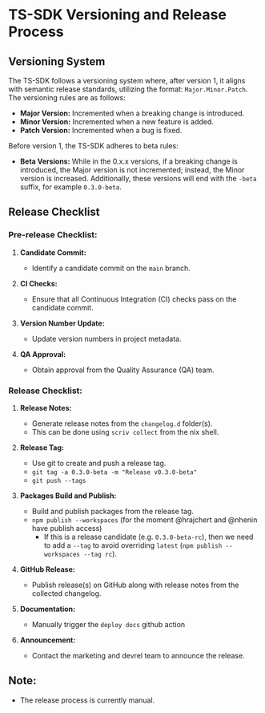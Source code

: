 # TS-SDK Versioning and Release Process

## Versioning System

The TS-SDK follows a versioning system where, after version 1, it aligns with semantic release standards, utilizing the format: `Major.Minor.Patch`. The versioning rules are as follows:

- **Major Version:** Incremented when a breaking change is introduced.
- **Minor Version:** Incremented when a new feature is added.
- **Patch Version:** Incremented when a bug is fixed.

Before version 1, the TS-SDK adheres to beta rules:

- **Beta Versions:** While in the 0.x.x versions, if a breaking change is introduced, the Major version is not incremented; instead, the Minor version is increased. Additionally, these versions will end with the `-beta` suffix, for example `0.3.0-beta`.

## Release Checklist

### Pre-release Checklist:

1. **Candidate Commit:**

    - Identify a candidate commit on the `main` branch.

2. **CI Checks:**

    - Ensure that all Continuous Integration (CI) checks pass on the candidate commit.

3. **Version Number Update:**

    - Update version numbers in project metadata.

4. **QA Approval:**

    - Obtain approval from the Quality Assurance (QA) team.

### Release Checklist:

1. **Release Notes:**

    - Generate release notes from the `changelog.d` folder(s).
    - This can be done using `scriv collect` from the nix shell.

2. **Release Tag:**

    - Use git to create and push a release tag.
    - `git tag -a 0.3.0-beta -m "Release v0.3.0-beta"`
    - `git push --tags`

3. **Packages Build and Publish:**

    - Build and publish packages from the release tag.
    - `npm publish --workspaces` (for the moment @hrajchert and @nhenin have publish access)
      - If this is a release candidate (e.g. `0.3.0-beta-rc`), then we need to add a `--tag` to avoid overriding `latest` (`npm publish --workspaces --tag rc`).

4. **GitHub Release:**

    - Publish release(s) on GitHub along with release notes from the collected changelog.

5. **Documentation:**

    - Manually trigger the `deploy docs` github action

6. **Announcement:**

    - Contact the marketing and devrel team to announce the release.

## Note:

- The release process is currently manual.
